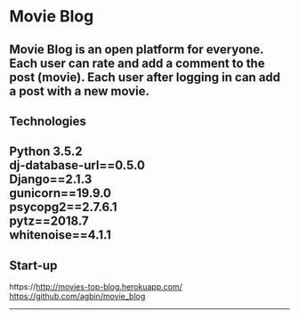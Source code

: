 # Movie Blog
Movie Blog is an open platform for everyone. Each user can rate and add a comment to the post (movie). Each user after logging in can add a post with a new movie.
---
## Technologies
Python 3.5.2 <br  />
dj-database-url==0.5.0 <br  />
Django==2.1.3 <br  />
gunicorn==19.9.0 <br  />
psycopg2==2.7.6.1 <br  />
pytz==2018.7 <br  />
whitenoise==4.1.1 <br  />
---
## Start-up
https://http://movies-top-blog.herokuapp.com/ <br  />
https://github.com/agbin/movie_blog

---
